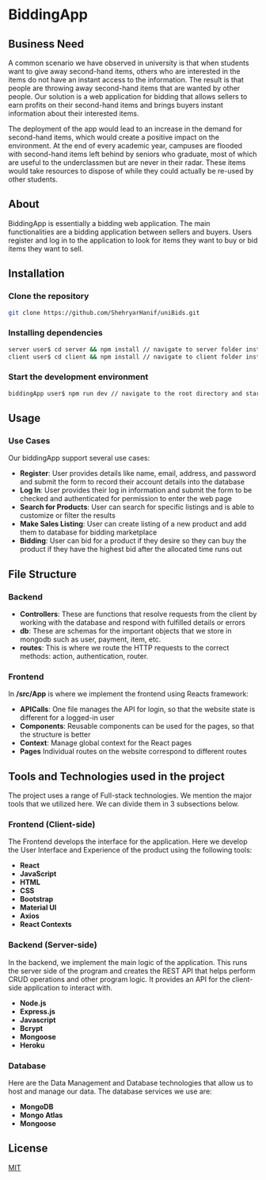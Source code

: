 # BiddingApp

## Business Need

A common scenario we have observed in university is that when students want to give away second-hand items, others who are interested in the items do not have an instant access to the information. The result is that people are throwing away second-hand items that are wanted by other people. Our solution is a web application for bidding that allows sellers to earn profits on their second-hand items and brings buyers instant information about their interested items.

The deployment of the app would lead to an increase in the demand for second-hand items, which would create a positive impact on the environment. At the end of every academic year, campuses are flooded with second-hand items left behind by seniors who graduate, most of which are useful to the underclassmen but are never in their radar. These items would take resources to dispose of while they could actually be re-used by other students.

## About

BiddingApp is essentially a bidding web application. The main functionalities are a bidding application between sellers and buyers. Users register and log in to the application to look for items they want to buy or bid items they want to sell.

## Installation

### Clone the repository

```bash
git clone https://github.com/ShehryarHanif/uniBids.git
```

### Installing dependencies

```bash
server user$ cd server && npm install // navigate to server folder install dependencies
client user$ cd client && npm install // navigate to client folder install dependencies
```

### Start the development environment

```bash
biddingApp user$ npm run dev // navigate to the root directory and start the development environment
```

## Usage

### Use Cases

Our biddingApp support several use cases:

- **Register**: User provides details like name, email, address, and password and submit the form to record their account details into the database
- **Log In**: User provides their log in information and submit the form to be checked and authenticated for permission to enter the web page
- **Search for Products**: User can search for specific listings and is able to customize or filter the results
- **Make Sales Listing**: User can create listing of a new product and add them to database for bidding marketplace
- **Bidding**: User can bid for a product if they desire so they can buy the product if they have the highest bid after the allocated time runs out

## File Structure

### Backend

- **Controllers**: These are functions that resolve requests from the client by working with the database and respond with fulfilled details or errors
- **db**: These are schemas for the important objects that we store in mongodb such as user, payment, item, etc.
- **routes**: This is where we route the HTTP requests to the correct methods: action, authentication, router.

### Frontend

In **/src/App** is where we implement the frontend using Reacts framework:

- **APICalls**: One file manages the API for login, so that the website state is different for a logged-in user
- **Components**: Reusable components can be used for the pages, so that the structure is better
- **Context**: Manage global context for the React pages
- **Pages** Individual routes on the website correspond to different routes

## Tools and Technologies used in the project
The project uses a range of Full-stack technologies. We mention the major tools that we utilized here. We can divide them in 3 subsections below. 

### Frontend (Client-side)
The Frontend develops the interface for the application. Here we develop the User Interface and Experience of the product using the following tools:
- **React**
- **JavaScript**
- **HTML**
- **CSS**
- **Bootstrap**
- **Material UI**
- **Axios**
- **React Contexts**

### Backend (Server-side)
In the backend, we implement the main logic of the application. This runs the server side of the program and creates the REST API that helps perform CRUD operations and other program logic. It provides an API for the client-side application to interact with.
- **Node.js**
- **Express.js**
- **Javascript**
- **Bcrypt**
- **Mongoose**
- **Heroku**

### Database
Here are the Data Management and Database technologies that allow us to host and manage our data.
The database services we use are:
- **MongoDB**
- **Mongo Atlas**
- **Mongoose**


## License

[MIT](https://choosealicense.com/licenses/mit/)
